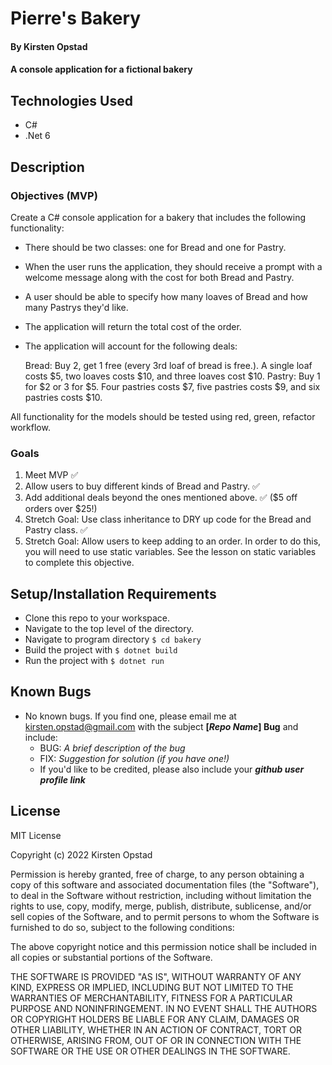 # Pierre's Bakery

#### By Kirsten Opstad 

#### A console application for a fictional bakery

## Technologies Used

* C#
* .Net 6

## Description

### Objectives (MVP)

Create a C# console application for a bakery that includes the following functionality:

* There should be two classes: one for Bread and one for Pastry.

* When the user runs the application, they should receive a prompt with a welcome message along with the cost for both Bread and Pastry.

* A user should be able to specify how many loaves of Bread and how many Pastrys they'd like.

*  The application will return the total cost of the order.

* The application will account for the following deals:

  Bread: Buy 2, get 1 free (every 3rd loaf of bread is free.). A single loaf costs $5, two loaves costs $10, and three loaves cost $10.
  Pastry: Buy 1 for $2 or 3 for $5. Four pastries costs $7, five pastries costs $9, and six pastries costs $10.

All functionality for the models should be tested using red, green, refactor workflow.

<!-- [x] Screenshots

![Screenshots](https://external-content.duckduckgo.com/iu/?u=https%3A%2F%2Ftse1.mm.bing.net%2Fth%3Fid%3DOIP.03bZmDGXaBhBYyxxp3Ls3gHaEA%26pid%3DApi&f=1&ipt=e980d57210242747a51c41421e1f09a6de3b1fdaeaadd297496787bb64e80c88&ipo=images) -->

<!-- [Link to operational site](http://www.kirstenopstad.github.com/<REPOSITORY NAME>) -->

### Goals
1. Meet MVP ✅
2. Allow users to buy different kinds of Bread and Pastry. ✅
3. Add additional deals beyond the ones mentioned above. ✅ ($5 off orders over $25!)
4. Stretch Goal: Use class inheritance to DRY up code for the Bread and Pastry class. ✅
5. Stretch Goal: Allow users to keep adding to an order. In order to do this, you will need to use static variables. See the lesson on static variables to complete this objective.

## Setup/Installation Requirements

* Clone this repo to your workspace.
* Navigate to the top level of the directory.
* Navigate to program directory ``` $ cd bakery ```
* Build the project with ``` $ dotnet build ```
* Run the project with ``` $ dotnet run ```

## Known Bugs

* No known bugs. If you find one, please email me at kirsten.opstad@gmail.com with the subject **[_Repo Name_] Bug** and include:
  * BUG: _A brief description of the bug_
  * FIX: _Suggestion for solution (if you have one!)_
  * If you'd like to be credited, please also include your **_github user profile link_**

## License
<!-- [Choose License](https://choosealicense.com/) -->

MIT License

Copyright (c) 2022 Kirsten Opstad

Permission is hereby granted, free of charge, to any person obtaining a copy of this software and associated documentation files (the "Software"), to deal in the Software without restriction, including without limitation the rights to use, copy, modify, merge, publish, distribute, sublicense, and/or sell copies of the Software, and to permit persons to whom the Software is furnished to do so, subject to the following conditions:

The above copyright notice and this permission notice shall be included in all copies or substantial portions of the Software.

THE SOFTWARE IS PROVIDED "AS IS", WITHOUT WARRANTY OF ANY KIND, EXPRESS OR IMPLIED, INCLUDING BUT NOT LIMITED TO THE WARRANTIES OF MERCHANTABILITY, FITNESS FOR A PARTICULAR PURPOSE AND NONINFRINGEMENT. IN NO EVENT SHALL THE AUTHORS OR COPYRIGHT HOLDERS BE LIABLE FOR ANY CLAIM, DAMAGES OR OTHER LIABILITY, WHETHER IN AN ACTION OF CONTRACT, TORT OR OTHERWISE, ARISING FROM, OUT OF OR IN CONNECTION WITH THE SOFTWARE OR THE USE OR OTHER DEALINGS IN THE SOFTWARE.
